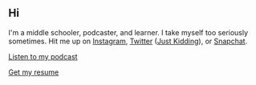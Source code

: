 ## Hi
I'm a middle schooler, podcaster, and learner. I take myself too seriously sometimes. Hit me up on [Instagram](https://www.instagram.com/suryamidha/), [Twitter](https://twitter.com/realdonaldtrump) ([Just Kidding](https://twitter.com/suryamidha)), or [Snapchat](https://www.snapchat.com/add/surya.midha).


[Listen to my podcast](https://itunes.apple.com/us/podcast/made-for-people/id1116879925)

[Get my resume](https://drive.google.com/file/d/0B8Qe8PI0xSP_Qm5lQTdUWWZTOFk/view?usp=sharing)
